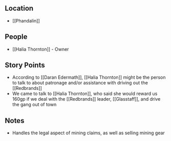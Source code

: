 ## Location
- [[Phandalin]]
## People
- [[Halia Thornton]] - Owner
## Story Points
- According to [[Daran Edermath]], [[Halia Thornton]] might be the person to talk to about patronage and/or assistance with driving out the [[Redbrands]]
- We came to talk to [[Halia Thornton]], who said she would reward us 160gp if we deal with the [[Redbrands]] leader, [[Glasstaff]], and drive the gang out of town
## Notes
- Handles the legal aspect of mining claims, as well as selling mining gear
